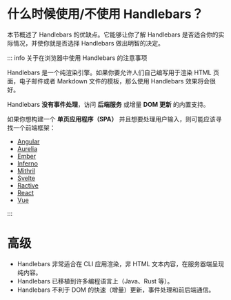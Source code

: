# 什么时候使用/不使用 Handlebars？

本节概述了 Handlebars 的优缺点。它能够让你了解 Handlebars 是否适合你的实际情况，并使你就是否选择 Handlebars 做出明智的决定。

::: info 关于在浏览器中使用 Handlebars 的注意事项

Handlebars 是一个纯渲染引擎。如果你要允许人们自己编写用于渲染 HTML 页面，电子邮件或者 Markdown 文件的模板，那么使用 Handlebars 效果将会很好。

Handlebars **没有事件处理**，访问 **后端服务** 或增量 **DOM 更新** 的内置支持。

如果你想构建一个 **单页应用程序（SPA）** 并且想要处理用户输入，则可能应该寻找一个前端框架：

- [Angular](https://angular.io/)
- [Aurelia](https://aurelia.io/)
- [Ember](https://emberjs.com/)
- [Inferno](https://infernojs.org/)
- [Mithril](https://mithril.js.org/)
- [Svelte](https://svelte.dev/)
- [Ractive](https://ractive.js.org/)
- [React](https://reactjs.org/)
- [Vue](https://vuejs.org/)

:::

# 高级

- Handlebars 非常适合在 CLI 应用渲染，非 HTML 文本内容，在服务器端呈现纯内容。
- Handlebars 已移植到许多编程语言上（Java、Rust 等）。
- Handlebars 不利于 DOM 的快速（增量）更新，事件处理和前后端通信。
